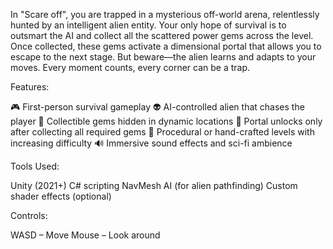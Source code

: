 In "Scare off", you are trapped in a mysterious off-world arena, relentlessly hunted by an intelligent alien entity. Your only hope of survival is to outsmart the AI and collect all the scattered power gems across the level. Once collected, these gems activate a dimensional portal that allows you to escape to the next stage. But beware—the alien learns and adapts to your moves. Every moment counts, every corner can be a trap.

Features:

🎮 First-person survival gameplay
👽 AI-controlled alien that chases the player
💎 Collectible gems hidden in dynamic locations
🚪 Portal unlocks only after collecting all required gems
🌌 Procedural or hand-crafted levels with increasing difficulty
🔊 Immersive sound effects and sci-fi ambience

Tools Used:

Unity (2021+)
C# scripting
NavMesh AI (for alien pathfinding)
Custom shader effects (optional)

Controls: 

WASD – Move
Mouse – Look around
